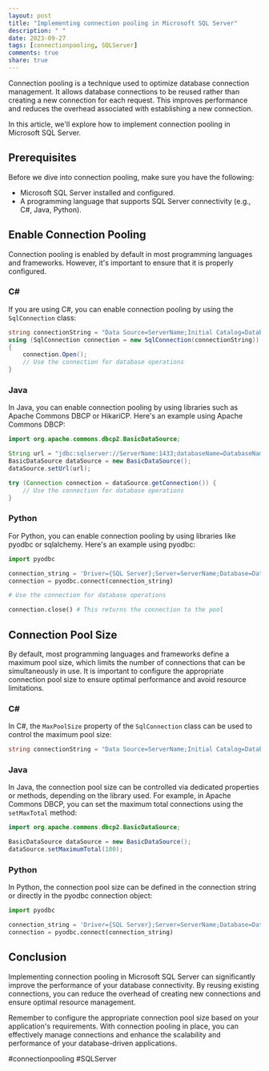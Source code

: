 ```yaml
---
layout: post
title: "Implementing connection pooling in Microsoft SQL Server"
description: " "
date: 2023-09-27
tags: [connectionpooling, SQLServer]
comments: true
share: true
---
```


Connection pooling is a technique used to optimize database connection management. It allows database connections to be reused rather than creating a new connection for each request. This improves performance and reduces the overhead associated with establishing a new connection.

In this article, we'll explore how to implement connection pooling in Microsoft SQL Server.

## Prerequisites

Before we dive into connection pooling, make sure you have the following:

- Microsoft SQL Server installed and configured.
- A programming language that supports SQL Server connectivity (e.g., C#, Java, Python).

## Enable Connection Pooling

Connection pooling is enabled by default in most programming languages and frameworks. However, it's important to ensure that it is properly configured.

### C#

If you are using C#, you can enable connection pooling by using the `SqlConnection` class:

```csharp
string connectionString = "Data Source=ServerName;Initial Catalog=DatabaseName;User ID=UserName;Password=Password";
using (SqlConnection connection = new SqlConnection(connectionString))
{
    connection.Open();
    // Use the connection for database operations
}
```

### Java

In Java, you can enable connection pooling by using libraries such as Apache Commons DBCP or HikariCP. Here's an example using Apache Commons DBCP:

```java
import org.apache.commons.dbcp2.BasicDataSource;

String url = "jdbc:sqlserver://ServerName:1433;databaseName=DatabaseName;user=UserName;password=Password";
BasicDataSource dataSource = new BasicDataSource();
dataSource.setUrl(url);

try (Connection connection = dataSource.getConnection()) {
    // Use the connection for database operations
}
```

### Python

For Python, you can enable connection pooling by using libraries like pyodbc or sqlalchemy. Here's an example using pyodbc:

```python
import pyodbc

connection_string = 'Driver={SQL Server};Server=ServerName;Database=DatabaseName;UID=UserName;PWD=Password'
connection = pyodbc.connect(connection_string)

# Use the connection for database operations

connection.close() # This returns the connection to the pool
```

## Connection Pool Size

By default, most programming languages and frameworks define a maximum pool size, which limits the number of connections that can be simultaneously in use. It is important to configure the appropriate connection pool size to ensure optimal performance and avoid resource limitations.

### C#

In C#, the `MaxPoolSize` property of the `SqlConnection` class can be used to control the maximum pool size:

```csharp
string connectionString = "Data Source=ServerName;Initial Catalog=DatabaseName;User ID=UserName;Password=Password;Max Pool Size=100";
```

### Java

In Java, the connection pool size can be controlled via dedicated properties or methods, depending on the library used. For example, in Apache Commons DBCP, you can set the maximum total connections using the `setMaxTotal` method:

```java
import org.apache.commons.dbcp2.BasicDataSource;

BasicDataSource dataSource = new BasicDataSource();
dataSource.setMaximumTotal(100);
```

### Python

In Python, the connection pool size can be defined in the connection string or directly in the pyodbc connection object:

```python
import pyodbc

connection_string = 'Driver={SQL Server};Server=ServerName;Database=DatabaseName;UID=UserName;PWD=Password;Max Pool Size=100'
connection = pyodbc.connect(connection_string)
```

## Conclusion

Implementing connection pooling in Microsoft SQL Server can significantly improve the performance of your database connectivity. By reusing existing connections, you can reduce the overhead of creating new connections and ensure optimal resource management.

Remember to configure the appropriate connection pool size based on your application's requirements. With connection pooling in place, you can effectively manage connections and enhance the scalability and performance of your database-driven applications.

#connectionpooling #SQLServer